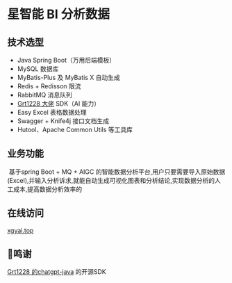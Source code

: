 # 星智能 BI 分析数据

## 技术选型

- Java Spring Boot（万用后端模板）
- MySQL 数据库
- MyBatis-Plus 及 MyBatis X 自动生成
- Redis + Redisson 限流
- RabbitMQ 消息队列
- [Grt1228 大佬](https://github.com/Grt1228/chatgpt-java) SDK（AI 能力）
- Easy Excel 表格数据处理
- Swagger + Knife4j 接口文档生成
- Hutool、Apache Common Utils 等工具库


## 业务功能

​	基于spring Boot + MQ + AIGC 的智能数据分析平台,用户只要需要导入原始数据(Excel),并输入分析诉求,就能自动生成可视化图表和分析结论,实现数据分析的人工成本,提高数据分析效率的

## 在线访问

[xgyai.top](https://xgyai.top)



## 🙏鸣谢

[Grt1228 的chatgpt-java](https://github.com/Grt1228/chatgpt-java)  的开源SDK

